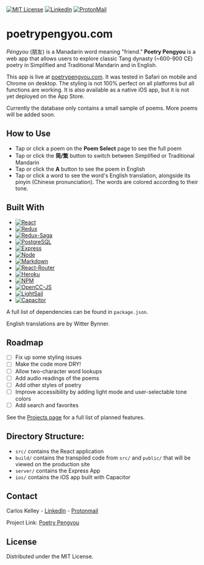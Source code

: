 <!-- PROJECT SHIELDS -->

[![MIT License][license-shield]][license-url]
[![LinkedIn][linkedin-shield]][linkedin-url]
[![ProtonMail][protonmail-shield]][protonmail-url]

# poetrypengyou.com

_Péngyou_ (朋友) is a Manadarin word meaning "friend.” **Poetry Pengyou** is a web app that allows users to explore classic Tang dynasty (~600-900 CE) poetry in Simplified and Traditional Mandarin and in English.

This app is live at [poetrypengyou.com](https://poetrypengyou.com/). It was tested in Safari on mobile and Chrome on desktop. The styling is not 100% perfect on all platforms but all functions are working. It is also available as a native iOS app, but it is not yet deployed on the App Store.

Currently the database only contains a small sample of poems. More poems will be added soon.

## How to Use

- Tap or click a poem on the **Poem Select** page to see the full poem
- Tap or click the **简/繁** button to switch between Simplified or Traditional Mandarin
- Tap or click the **A** button to see the poem in English
- Tap or click a word to see the word's English translation, alongside its pinyin (Chinese pronunciation). The words are colored according to their tone.

## Built With

- [![React][react.js]][react-url]
- [![Redux][redux.js]][redux-url]
- [![Redux-Saga][redux-saga.js]][redux-saga-url]
- [![PostgreSQL][postgresql]][postgresql-url]
- [![Express][express.js]][express-url]
- [![Node][node.js]][node-url]
- [![Markdown][markdown]][markdown-url]
- [![React-Router][react-router]][react-router-url]
- [![Heroku][heroku]][heroku-url]
- [![NPM][npm]][npm-url]
- [![OpenCC-JS][opencc-js-shield]][opencc-js-url]
- [![LightSail][lightsail-shield]][lightsail-url]
- [![Capacitor][capacitor-shield]][capacitor-url]

A full list of dependencies can be found in `package.json`.

English translations are by Witter Bynner.

## Roadmap

- [ ] Fix up some styling issues
- [ ] Make the code more DRY!
- [ ] Allow two-character word lookups
- [ ] Add audio readings of the poems
- [ ] Add other styles of poetry
- [ ] Improve accessibility by adding light mode and user-selectable tone colors
- [ ] Add search and favorites 

See the [Projects page](https://github.com/users/sdnii/projects/2) for a full list of planned features.

## Directory Structure:

- `src/` contains the React application
- `build/` contains the transpiled code from `src/` and `public/` that will be viewed on the production site
- `server/` contains the Express App
- `ios/` contains the iOS app built with Capacitor

## Contact

Carlos Kelley - [LinkedIn](https://linkedin.com/in/carloskelley) - [Protonmail](mailto:carloskelley@protonmail.com)

Project Link: [Poetry Pengyou](https://github.com/sdnii/poetrypengyou)

## License

Distributed under the MIT License.

<!-- MARKDOWN LINKS & IMAGES -->
<!-- https://www.markdownguide.org/basic-syntax/#reference-style-links -->

[license-shield]: https://img.shields.io/github/license/othneildrew/Best-README-Template.svg?style=for-the-badge
[license-url]: https://github.com/othneildrew/Best-README-Template/blob/master/LICENSE.txt
[linkedin-shield]: https://img.shields.io/badge/LinkedIn-0077B5?style=for-the-badge&logo=linkedin&logoColor=white
[linkedin-url]: https://linkedin.com/in/carloskelley
[product-screenshot]: images/screenshot.png
[react.js]: https://img.shields.io/badge/React-20232A?style=for-the-badge&logo=react&logoColor=61DAFB
[react-url]: https://reactjs.org/
[redux.js]: https://img.shields.io/badge/Redux-593D88?style=for-the-badge&logo=redux&logoColor=white
[redux-url]: https://redux.js.org/
[postgresql]: https://img.shields.io/badge/PostgreSQL-316192?style=for-the-badge&logo=postgresql&logoColor=white
[postgresql-url]: https://www.postgresql.org/
[redux-saga.js]: https://img.shields.io/badge/Redux%20saga-86D46B?style=for-the-badge&logo=redux%20saga&logoColor=999999
[redux-saga-url]: https://redux-saga.js.org/
[markdown]: https://img.shields.io/badge/Markdown-000000?style=for-the-badge&logo=markdown&logoColor=white
[markdown-url]: https://duckduckgo.com/?q=markdown&t=brave&ia=web
[heroku]: https://img.shields.io/badge/Heroku-430098?style=for-the-badge&logo=heroku&logoColor=white
[heroku-url]: https://heroku.com
[node.js]: https://img.shields.io/badge/Node.js-339933?style=for-the-badge&logo=nodedotjs&logoColor=white
[node-url]: https://nodejs.org/en/
[express.js]: https://img.shields.io/badge/Express.js-000000?style=for-the-badge&logo=express&logoColor=white
[express-url]: https://expressjs.com/
[npm]: https://img.shields.io/badge/npm-CB3837?style=for-the-badge&logo=npm&logoColor=white
[npm-url]: https://www.npmjs.com
[react-router]: https://img.shields.io/badge/React_Router-CA4245?style=for-the-badge&logo=react-router&logoColor=white
[react-router-url]: https://react-router.js.org/
[lightsail-shield]: https://img.shields.io/badge/Amazon%20Lightsail-232F3E?style=for-the-badge&logo=amazon%20lightsail&logoColor=white
[lightsail-url]: https://lightsail.aws.amazon.com/
[protonmail-shield]: https://img.shields.io/badge/ProtonMail-8B89CC?style=for-the-badge&logo=protonmail&logoColor=white
[protonmail-url]: mailto:carloskelley@protonmail.com
[opencc-js-shield]: https://img.shields.io/badge/OpenCC--JS-1.0.4-bluez
[opencc-js-url]: https://github.com/nk2028/opencc-js
[capacitor-shield]: https://img.shields.io/badge/Capacitor-2396F3?style=for-the-badge&logo=capacitor&logoColor=white
[capacitor-url]: https://capacitorjs.com
